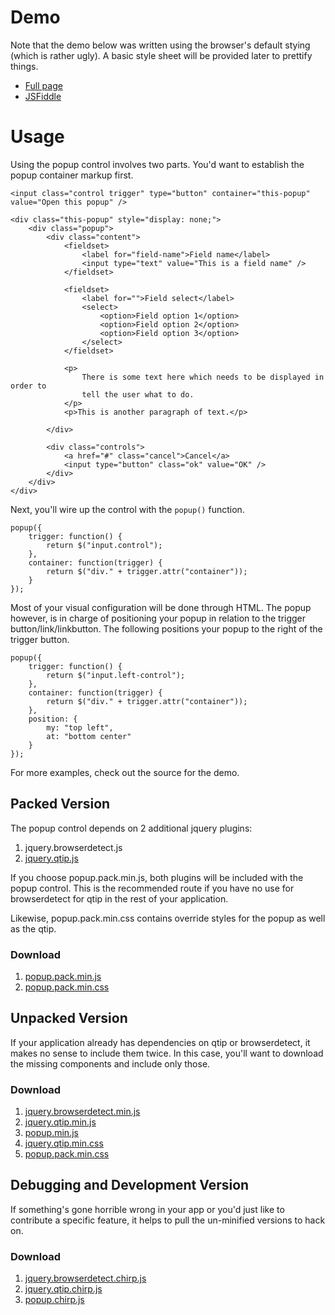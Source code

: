 # Demo

Note that the demo below was written using the browser's default stying (which is rather ugly). A basic style sheet will be provided later to prettify things.

* [Full page](http://jsfiddle.net/jookyboi/FEa5J/7/embedded/result/)
* [JSFiddle](http://jsfiddle.net/jookyboi/FEa5J/7/)

# Usage

Using the popup control involves two parts. You'd want to establish the popup container markup first.

	<input class="control trigger" type="button" container="this-popup" value="Open this popup" />

	<div class="this-popup" style="display: none;">
		<div class="popup">
			<div class="content">
				<fieldset>
					<label for="field-name">Field name</label>
					<input type="text" value="This is a field name" />
				</fieldset>

				<fieldset>
					<label for="">Field select</label>
					<select>
						<option>Field option 1</option>
						<option>Field option 2</option>
						<option>Field option 3</option>
					</select>
				</fieldset>

				<p>
					There is some text here which needs to be displayed in order to
					tell the user what to do.
				</p>
				<p>This is another paragraph of text.</p>

			</div>

			<div class="controls">
				<a href="#" class="cancel">Cancel</a>
				<input type="button" class="ok" value="OK" />
			</div>
		</div>
	</div>

Next, you'll wire up the control with the `popup()` function.

	popup({
		trigger: function() {
			return $("input.control");
		},
		container: function(trigger) {
			return $("div." + trigger.attr("container"));
		}
	});

Most of your visual configuration will be done through HTML. The popup however, is in charge of positioning your popup in relation to the trigger button/link/linkbutton. The following positions your popup to the right of the trigger button.

	popup({
		trigger: function() {
			return $("input.left-control");
		},
		container: function(trigger) {
			return $("div." + trigger.attr("container"));
		},
		position: {
			my: "top left",
			at: "bottom center"
		}
	});

For more examples, check out the source for the demo.

## Packed Version

The popup control depends on 2 additional jquery plugins:

1. jquery.browserdetect.js
2. [jquery.qtip.js](http://craigsworks.com/projects/qtip2/)

If you choose popup.pack.min.js, both plugins will be included with the popup control. This is the recommended route if you have no use for browserdetect for qtip in the rest of your application.

Likewise, popup.pack.min.css contains override styles for the popup as well as the qtip.

### Download

1. [popup.pack.min.js](https://github.com/ZS/jquery.controls/raw/master/popup/js/popup.pack.min.js)
2. [popup.pack.min.css](https://github.com/ZS/jquery.controls/raw/master/popup/css/popup.pack.min.css)


## Unpacked Version

If your application already has dependencies on qtip or browserdetect, it makes no sense to include them twice. In this case, you'll want to download the missing components and include only those.

### Download

1. [jquery.browserdetect.min.js](https://github.com/ZS/jquery.controls/raw/master/popup/js/jquery.browserdetect.min.js)
2. [jquery.qtip.min.js](https://github.com/ZS/jquery.controls/blob/master/popup/js/jquery.qtip.min.js)
3. [popup.min.js](https://github.com/ZS/jquery.controls/raw/master/popup/js/popup.min.js)
4. [jquery.qtip.min.css](https://github.com/ZS/jquery.controls/raw/master/popup/css/jquery.qtip.min.css)
5. [popup.pack.min.css](https://github.com/ZS/jquery.controls/raw/master/popup/css/popup.pack.min.css)

## Debugging and Development Version

If something's gone horrible wrong in your app or you'd just like to contribute a specific feature, it helps to pull the un-minified versions to hack on.

### Download

1. [jquery.browserdetect.chirp.js](https://github.com/ZS/jquery.controls/raw/master/popup/js/jquery.browserdetect.chirp.js)
2. [jquery.qtip.chirp.js](https://github.com/ZS/jquery.controls/raw/master/popup/js/jquery.qtip.chirp.js)
3. [popup.chirp.js](https://github.com/ZS/jquery.controls/raw/master/popup/js/popup.chirp.js)



